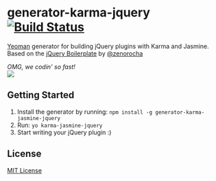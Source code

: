 # generator-karma-jquery [![Build Status](https://secure.travis-ci.org/robdodson/generator-karma-jquery.png?branch=master)](https://travis-ci.org/robdodson/generator-karma-jquery)

[Yeoman][] generator for building jQuery plugins with Karma and Jasmine. Based on the [jQuery Boilerplate][] by [@zenorocha][]

*OMG, we codin' so fast!* <br>
![](http://media.giphy.com/media/9CffOPMLx0Hf2/giphy.gif)

[Yeoman]: http://yeoman.io
[jQuery Boilerplate]: https://github.com/jquery-boilerplate/generator-jquery-boilerplate
[@zenorocha]: https://github.com/zenorocha

## Getting Started

1. Install the generator by running: `npm install -g generator-karma-jasmine-jquery`
2. Run: `yo karma-jasmine-jquery`
3. Start writing your jQuery plugin :)

## License

[MIT License](http://en.wikipedia.org/wiki/MIT_License)
